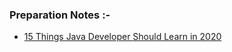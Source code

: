 ### Preparation Notes :- 

* [15 Things Java Developer Should Learn in 2020](https://medium.com/swlh/10-things-java-developer-should-learn-in-2019-5e0cf388e07f)
